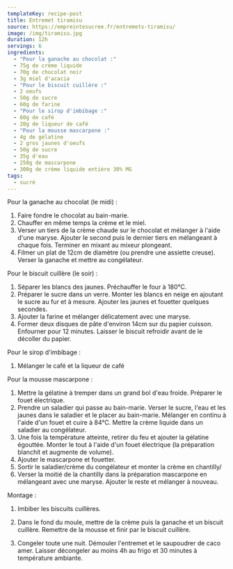 ```yaml
---
templateKey: recipe-post
title: Entremet tiramisu
source: https://empreintesucree.fr/entremets-tiramisu/
image: /img/tiramisu.jpg
duration: 12h
servings: 6
ingredients:
  - "Pour la ganache au chocolat :"
  - 75g de crème liquide
  - 70g de chocolat noir
  - 3g miel d'acacia
  - "Pour le biscuit cuillère :"
  - 2 oeufs
  - 50g de sucre
  - 60g de farine
  - "Pour le sirop d'imbibage :"
  - 60g de café
  - 20g de liqueur de café
  - "Pour la mousse mascarpone :"
  - 4g de gélatine
  - 2 gros jaunes d'oeufs
  - 50g de sucre
  - 35g d'eau
  - 250g de mascarpone
  - 300g de crème liquide entière 30% MG
tags:
  - sucré
---
```

Pour la ganache au chocolat (le midi) : 

1. Faire fondre le chocolat au bain-marie.
2. Chauffer en même temps la crème et le miel.
3. Verser un tiers de la crème chaude sur le chocolat et mélanger à l'aide d'une maryse. Ajouter le second puis le dernier tiers en mélangeant à chaque fois. Terminer en mixant au mixeur plongeant.
4. Filmer un plat de 12cm de diamètre (ou prendre une assiette creuse). Verser la ganache et mettre au congélateur.

Pour le biscuit cuillère (le soir) :

1. Séparer les blancs des jaunes.  Préchauffer le four à 180°C.
2. Préparer le sucre dans un verre. Monter les blancs en neige en ajoutant le sucre au fur et à mesure. Ajouter les jaunes et fouetter quelques secondes.
3. Ajouter la farine et mélanger délicatement avec une maryse.
4. Former deux disques de pâte d'environ 14cm sur du papier cuisson. Enfourner pour 12 minutes. Laisser le biscuit refroidir avant de le décoller du papier.

Pour le sirop d'imbibage :

1. Mélanger le café et la liqueur de café

Pour la mousse mascarpone :

1. Mettre la gélatine à tremper dans un grand bol d'eau froide. Préparer le fouet électrique.
2. Prendre un saladier qui passe au bain-marie. Verser le sucre, l'eau et les jaunes dans le saladier et le placer au bain-marie. Mélanger en continu à l'aide d'un fouet et cuire à 84°C. Mettre la crème liquide dans un saladier au congélateur.
3.  Une fois la température atteinte, retirer du feu et ajouter la gélatine égouttée. Monter le tout à l'aide d'un fouet électrique (la préparation blanchit et augmente de volume).
4. Ajouter le mascarpone et fouetter.
5. Sortir le saladier/crème du congélateur et monter la crème en chantilly/
6. Verser la moitié de la chantilly dans la préparation mascarpone en mélangeant avec une maryse. Ajouter le reste et mélanger à nouveau.

Montage :

1. Imbiber les biscuits cuillères.

2. Dans le fond du moule, mettre de la crème puis la ganache et un biscuit cuillère. Remettre de la mousse et finir par le biscuit cuillère.

3. Congeler toute une nuit. Démouler l'entremet et le saupoudrer de caco amer. Laisser décongeler au moins 4h au frigo et 30 minutes à température ambiante.
